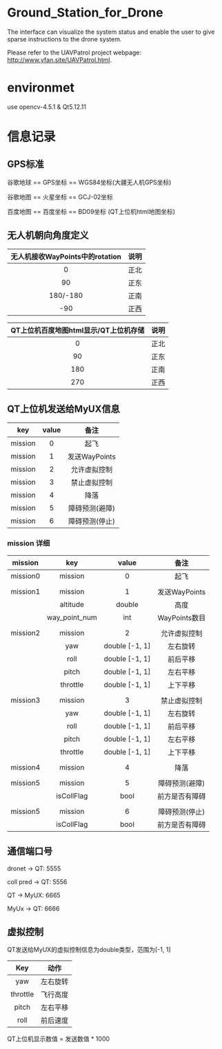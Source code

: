 # Ground_Station_for_Drone
The interface can visualize the system status and enable the user to give sparse instructions to the drone system.

Please refer to the UAVPatrol project webpage: http://www.yfan.site/UAVPatrol.html.

# environmet

use opencv-4.5.1 & Qt5.12.11

# 信息记录

## GPS标准

谷歌地球 == GPS坐标 == WGS84坐标(大疆无人机GPS坐标)

谷歌地图 == 火星坐标 == GCJ-02坐标

百度地图 == 百度坐标 == BD09坐标 (QT上位机html地图坐标)

## 无人机朝向角度定义

|无人机接收WayPoints中的rotation|说明|
|:-:|:-:|
|0|正北|
|90|正东|
|180/-180|正南|
|-90|正西|

|QT上位机百度地图html显示/QT上位机存储|说明|
|:-:|:-:|
|0|正北|
|90|正东|
|180|正南|
|270|正西|

## QT上位机发送给MyUX信息

|key|value|备注|
|:-:|:-:|:-:|
|mission|0|起飞|
|mission|1|发送WayPoints|
|mission|2|允许虚拟控制|
|mission|3|禁止虚拟控制|
|mission|4|降落|
|mission|5|障碍预测(避障)|
|mission|6|障碍预测(停止)|

### mission 详细
|mission|key|value|备注|
|:-:|:-:|:-:|:-:|
|mission0|mission|0|起飞|
|||||
|mission1|mission|1|发送WayPoints|
||altitude|double|高度|
||way_point_num|int|WayPoints数目|
|||||
|mission2|mission|2|允许虚拟控制|
||yaw|double [-1, 1]|左右旋转|
||roll|double [-1, 1]|前后平移|
||pitch|double [-1, 1]|左右平移|
||throttle|double [-1, 1]|上下平移|
|||||
|mission3|mission|3|禁止虚拟控制|
||yaw|double [-1, 1]|左右旋转|
||roll|double [-1, 1]|前后平移|
||pitch|double [-1, 1]|左右平移|
||throttle|double [-1, 1]|上下平移|
|||||
|mission4|mission|4|降落|
|||||
|mission5|mission|5|障碍预测(避障)|
||isCollFlag|bool|前方是否有障碍|
|||||
|mission5|mission|6|障碍预测(停止)|
||isCollFlag|bool|前方是否有障碍|

## 通信端口号

dronet -> QT: 5555

coll pred -> QT: 5556

QT -> MyUX: 6665

MyUx -> QT: 6666

## 虚拟控制

QT发送给MyUX的虚拟控制信息为double类型，范围为[-1, 1]

|Key|动作|
|:-:|:-:|
|yaw|左右旋转|
|throttle|飞行高度|
|pitch|左右平移|
|roll|前后速度|

QT上位机显示数值 = 发送数值 * 1000
